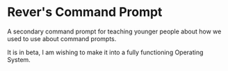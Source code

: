 # Rever's Command Prompt

A secondary command prompt for teaching younger people about how we used to use about command prompts.

It is in beta, I am wishing to make it into a fully functioning Operating System.
